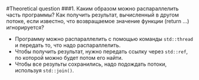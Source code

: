 #Theoretical question
###1. Каким образом можно распараллелить часть программы? Как получить результат, вычисленный в другом потоке, если известно, что возвращаемое значение функции (return ...) игнорируется?
- Программу можно распараллелить c помощью команды `std::thread` и передать то, что надо распараллелить.
- Чтобы получить результат, нужно передать ссылку через `std::ref`, по которой можно будет потом его найти.
- Чтобы все результы сохранились, надо подождать потоки, используя `std::join()`.